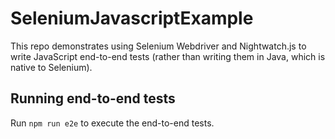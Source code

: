 # SeleniumJavascriptExample

This repo demonstrates using Selenium Webdriver and Nightwatch.js to write JavaScript end-to-end tests (rather than writing them in Java, which is native to Selenium).

## Running end-to-end tests

Run `npm run e2e` to execute the end-to-end tests.
